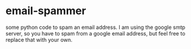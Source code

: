 # email-spammer
some python code to spam an email address. I am using the google smtp server, so you have to spam from a google email address, but feel free to replace that with your own.
